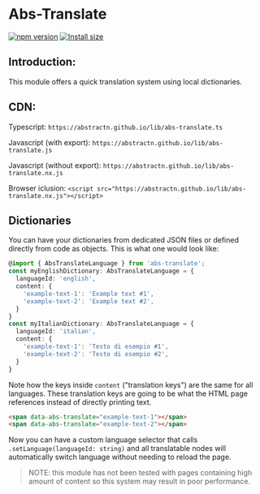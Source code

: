 # Abs-Translate

[![npm version](https://badgen.net/npm/v/abs-translate)](https://www.npmjs.com/package/abs-translate) [![Install size](https://packagephobia.com/badge?p=abs-translate)](https://packagephobia.com/result?p=abs-translate)


## Introduction:

This module offers a quick translation system using local dictionaries.


## CDN:

Typescript:
```https://abstractn.github.io/lib/abs-translate.ts```

Javascript (with export):
```https://abstractn.github.io/lib/abs-translate.js```

Javascript (without export):
```https://abstractn.github.io/lib/abs-translate.nx.js```

Browser iclusion:
```<script src="https://abstractn.github.io/lib/abs-translate.nx.js"></script>```


## Dictionaries

You can have your dictionaries from dedicated JSON files or defined directly from code as objects.
This is what one would look like:
```typescript
@import { AbsTranslateLanguage } from 'abs-translate';
const myEnglishDictionary: AbsTranslateLanguage = {
  languageId: 'english',
  content: {
    'example-text-1': 'Example text #1',
    'example-text-2': 'Example text #2',
  }
}
const myItalianDictionary: AbsTranslateLanguage = {
  languageId: 'italian',
  content: {
    'example-text-1': 'Testo di esempio #1',
    'example-text-2': 'Testo di esempio #2',
  }
}
```
Note how the keys inside `content` ("translation keys") are the same for all languages.
These translation keys are going to be what the HTML page references instead of directly printing text.

```html
<span data-abs-translate="example-text-1"></span>
<span data-abs-translate="example-text-2"></span>
```
Now you can have a custom language selector that calls `.setLanguage(languageId: string)` and all translatable nodes will automatically switch language without needing to reload the page.
> NOTE: this module has not been tested with pages containing high amount of content so this system may result in poor performance.
